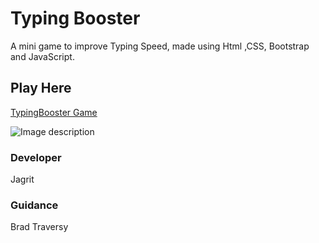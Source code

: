 # Typing Booster
A mini game to improve Typing Speed, made using Html ,CSS, Bootstrap and JavaScript.

## Play Here
[TypingBooster Game](https://jagrit29.github.io/TypingBooster/)

![Image description](link-to-image)

### Developer
Jagrit

### Guidance
Brad Traversy
